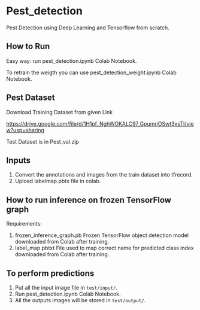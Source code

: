 # Pest_detection
Pest Detection using Deep Learning and Tensorflow from scratch.

## How to Run

Easy way: run pest_detection.ipynb Colab Notebook.

To retrain the weigth you can use pest_detection_weight.ipynb Colab Notebook.

## Pest Dataset
Download Training Dataset from given Link

https://drive.google.com/file/d/1H1pf_NghWOKALC97_GpumriOSwt3xsTI/view?usp=sharing

Test Dataset is in Pest_val.zip

## Inputs

1. Convert the annotations and images from the train dataset into tfrecord.
2. Upload labelmap.pbtx file in colab.

## How to run inference on frozen TensorFlow graph
Requirements:

1. frozen_inference_graph.pb Frozen TensorFlow object detection model downloaded from Colab after training.
2. label_map.pbtxt File used to map correct name for predicted class index downloaded from Colab after training.

## To perform predictions
1. Put all the input image file in ``test/input/``.
2. Run pest_detection.ipynb Colab Notebook.
3. All the outputs images will be stored in ``test/output/``.

